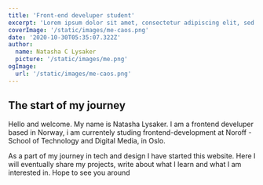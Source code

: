 ```yaml
---
title: 'Front-end develuper student'
excerpt: 'Lorem ipsum dolor sit amet, consectetur adipiscing elit, sed do eiusmod tempor incididunt ut labore et dolore magna aliqua. Praesent elementum facilisis leo vel fringilla est ullamcorper eget. At imperdiet dui accumsan sit amet nulla facilities morbi tempus.'
coverImage: '/static/images/me-caos.png'
date: '2020-10-30T05:35:07.322Z'
author:
  name: Natasha C Lysaker
  picture: '/static/images/me.png'
ogImage:
  url: '/static/images/me-caos.png'
---
```


## The start of my journey


Hello and welcome. My name is Natasha Lysaker. I am a frontend develuper based in Norway, 
i am currentely studing frontend-development at Noroff - School of Technology and Digital Media, in Oslo.

As a part of my journey in tech and design I have started this website. Here I will eventually share my projects, write about what I learn and what I am interested in. Hope to see you around
